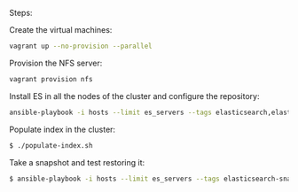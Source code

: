 Steps:

Create the virtual machines:

```bash
vagrant up --no-provision --parallel
```

Provision the NFS server:

```bash
vagrant provision nfs
```

Install ES in all the nodes of the cluster and configure the repository:

```bash
ansible-playbook -i hosts --limit es_servers --tags elasticsearch,elasticsearch-repository
```

Populate index in the cluster:

```bash
$ ./populate-index.sh
```

Take a snapshot and test restoring it:

```bash
$ ansible-playbook -i hosts --limit es_servers --tags elasticsearch-snapshot,elasticsearch-restore
```
